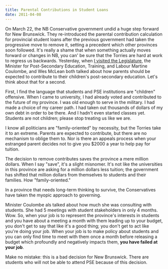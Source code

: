 ```yaml
---
title: Parental Contributions in Student Loans
date: 2011-04-08
---
```


On March 22, the NB Conservative government undid a huge step forward for New Brunswick. They re-introduced the parental contribution calculation for provincial student loans after the previous government had taken the progressive move to remove it, setting a precedent which other provinces soon followed. It's really a shame that when something actually moves forward or changes in NB, you can' be sure that the Torries are hard at work to regress us backwards. Yesterday, when [I visited the Legislature](/blog/visit-to-the-legislature/), the Minister for Post-Secondary Education, Training, and Labour Martine Coulombe, and&nbsp;Wes McLean both talked about how parents should be expected to contribute to their children's post-secondary education. Let's think about that for a second.

First, I find the language that students and PSE institutions are "children" offensive. When I came to university, I had already voted and contributed to the future of my province. I was old enough to serve in the military. I had made a choice of my career path. I had taken out thousands of dollars of my own debt in order to be there. And I hadn't even started classes yet. Students are not children; please stop treating us like we are.

I know all politicians are "family-oriented" by necessity, but the Torries take it to an extreme. Parents are expected to contribute, but there are no mechanism to oblige them to. Nor is there an appeals process when your estranged parent decides not to give you $2000 a year to help pay for tuition.

The decision to remove contributes saves the province a mere million dollars. When I say "save", it's a slight misnomer. It's not like the universities in this province are asking for a million dollars less tuition; the government has shifted that million dollars from themselves to students and their families. How "family-oriented."

In a province that needs long-term thinking to survive, the Conservatives have taken the myopic approach to governing.

Minister Coulombe als talked about how much she was consulting with students. She had 5 meetings with student stakeholders in only 4 months. Wow. So, when your job is to represent the province's interests in students and you have about a meeting a month with them leading up to your budget, you don't get to say that like it's a good thing; you don't get to act like you're doing your job. When your job is to make policy about students and you can only find time to meet with them once a month before releasing a budget which profoundly and negatively impacts them, **you have failed at your job**.

Make no mistake: this is a bad decision for New Brunswick. There are students who will not be able to attend PSE because of this decision.
